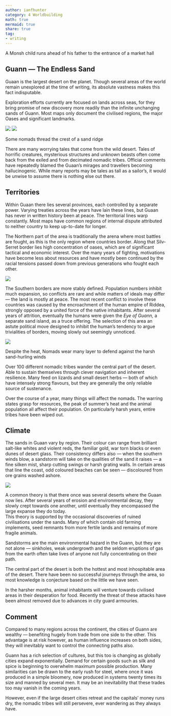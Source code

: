 ```yaml
---
author: ianfhunter
category: 4 Worldbuilding
math: true
mermaid: true
share: true
tag:
- writing
---
```


A Monsh child runs ahead of his father to the entrance of a market hall

## Guann — The Endless Sand

Guaan is the largest desert on the planet. Though several areas of the world remain unexplored at the time of writing, its absolute vastness makes this fact indisputable.

Exploration efforts currently are focused on lands across seas, for they bring promise of new discovery more readily than the infinite unchanging sands of Guann. Most maps only document the civilised regions, the major Oases and significant landmarks.

<img src='/assets/img/notes/Guann.jpg' />

<img src='/assets/img/notes/Sands.jpg' />


Some nomads thread the crest of a sand ridge

There are many worrying tales that come from the wild desert. Tales of horrific creatures, mysterious structures and unknown beasts often come back from the exiled and from decimated nomadic tribes. Official comments have repeatedly blamed the Guaan’s mirages and travellers becoming hallucinogenic. While many reports may be tales as tall as a sailor’s, it would be unwise to assume there is nothing else out there.

## Territories

Within Guaan there lies several provinces, each controlled by a separate power. Varying treaties across the years have lain these lines, but Guaan has never in written history been at peace. The territorial lines warp constantly. Most maps have common regions of internal dispute attributed to neither country to keep up-to-date for longer.

The Northern part of the area is traditionally the arena where most battles are fought, as this is the only region where countries border. Along that Silv-Serret border lies high concentration of oases, which are of significant tactical and economic interest. Over the many years of fighting, motivations have become less about resources and have mostly been continued by the racial tensions passed down from previous generations who fought each other.

<img src='/assets/img/notes/Guann Map.jpg' />


The Southern borders are more stably defined. Population numbers inhibit much expansion, so conflicts are rare and while matters of ideals may differ — the land is mostly at peace. The most recent conflict to involve these countries was caused by the encroachment of the human empire of Riddea, strongly opposed by a united force of the native inhabitants. After several years of attrition, eventually the humans were given the _Eye of Guann,_ a separate sand island, as a truce offering. The selection of this area an astute political move designed to inhibit the human’s tendency to argue trivialities of borders, moving slowly out seemingly unnoticed.

<img src='/assets/img/notes/NomadicTravelling.jpg' />

Despite the heat, Nomads wear many layer to defend against the harsh sand-hurling winds

Over 100 different nomadic tribes wander the central part of the desert. Able to sustain themselves through clever navigation and inherent resilience. Many feed on lizards and small desert herbs — both of which have intensely strong flavours, but they are generally the only reliable source of sustenance.

Over the course of a year, many things will affect the nomads. The warring states grasp for resources, the peak of summer’s heat and the animal population all affect their population. On particularly harsh years, entire tribes have been wiped out.

## Climate

The sands in Guaan vary by region. Their colour can range from brilliant salt-like whites and violent reds, the familiar gold, war torn blacks or even dunes of desert glass. Their consistency differs also — when the southern winds blow, a sandstorm will take on the qualities of the sand it raises — a fine silken mist, sharp cutting swings or harsh grating walls. In certain areas that line the coast, odd coloured beaches can be seen — discoloured from ore grains washed ashore.

<img src='/assets/img/notes/WhiteSands.jpg' />


A common theory is that there once was several deserts where the Guaan now lies. After several years of erosion and environmental decay, they slowly crept towards one another, until eventually they encompassed the large expanse they do today.  
This theory is supported by the occasional discoveries of ruined civilisations under the sands. Many of which contain old farming implements, seed remnants from more fertile lands and remains of more fragile animals.

Sandstorms are the main environmental hazard in the Guann, but they are not alone — sinkholes, weak undergrowth and the seldom eruptions of gas from the earth often take lives of anyone not fully concentrating on their path.

The central part of the desert is both the hottest and most inhospitable area of the desert. There have been no successful journeys through the area, so most knowledge is conjecture based on the little we have seen.

In the harsher months, animal inhabitants will venture towards civilised areas in their desperation for food. Recently the threat of these attacks have been almost removed due to advances in city guard armouries.

## Comment

Compared to many regions across the continent, the cities of Guann are wealthy — benefiting hugely from trade from one side to the other. This advantage is at risk however, as human influence increases on both sides, they will inevitably want to control the connecting paths also.

Guann has a rich selection of cultures, but this too is changing as globally cities expand exponentially. Demand for certain goods such as silk and spice is beginning to overwhelm maximum possible production. Many similarities can be drawn to the early rush for steel, where once it was produced in a simple bloomery, now produced in systems twenty times its size and manned by several men. It may be an inevitability that these trades too may vanish in the coming years.

However, even if the large desert cities retreat and the capitals’ money runs dry, the nomadic tribes will still persevere, ever wandering as they always have.